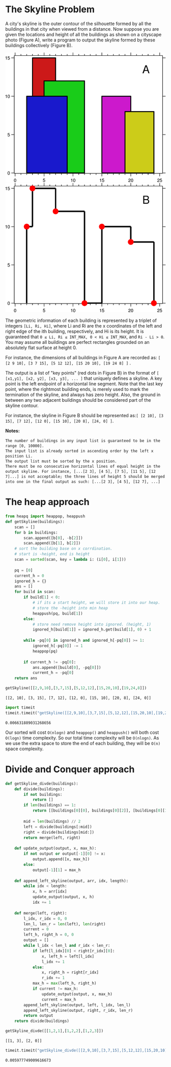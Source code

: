 
# The Skyline Problem
A city's skyline is the outer contour of the silhouette formed by all the buildings in that city when viewed from a distance. Now suppose you are given the locations and height of all the buildings as shown on a cityscape photo (Figure A), write a program to output the skyline formed by these buildings collectively (Figure B).

![alt text](./skyline1.png "Logo Title Text 1") ![alt text](./skyline2.png "Logo Title Text 1")

The geometric information of each building is represented by a triplet of integers `[Li, Ri, Hi]`, where Li and Ri are the x coordinates of the left and right edge of the ith building, respectively, and Hi is its height. It is guaranteed that `0 ≤ Li, Ri ≤ INT_MAX, 0 < Hi ≤ INT_MAX`, and `Ri - Li > 0`. You may assume all buildings are perfect rectangles grounded on an absolutely flat surface at height 0.

For instance, the dimensions of all buildings in Figure A are recorded as: `[ [2 9 10], [3 7 15], [5 12 12], [15 20 10], [19 24 8] ]` .

The output is a list of "key points" (red dots in Figure B) in the format of `[ [x1,y1], [x2, y2], [x3, y3], ... ]` that uniquely defines a skyline. A key point is the left endpoint of a horizontal line segment. Note that the last key point, where the rightmost building ends, is merely used to mark the termination of the skyline, and always has zero height. Also, the ground in between any two adjacent buildings should be considered part of the skyline contour.

For instance, the skyline in Figure B should be represented as:`[ [2 10], [3 15], [7 12], [12 0], [15 10], [20 8], [24, 0] ]`.

**Notes:**
```
The number of buildings in any input list is guaranteed to be in the range [0, 10000].
The input list is already sorted in ascending order by the left x position Li.
The output list must be sorted by the x position.
There must be no consecutive horizontal lines of equal height in the output skyline. For instance, [...[2 3], [4 5], [7 5], [11 5], [12 7]...] is not acceptable; the three lines of height 5 should be merged into one in the final output as such: [...[2 3], [4 5], [12 7], ...]
```

# The heap approach


```python
from heapq import heappop, heappush
def getSkyline(buildings):
    scan = []
    for b in buildings:
        scan.append([b[0], -b[2]])
        scan.append([b[1], b[2]])
    # sort the building base on x corrdination.
    # start is -height, end is height
    scan = sorted(scan, key = lambda i: (i[0], i[1]))
    
    pq = [0]
    current_h = 0
    ignored_h = {}
    ans = []
    for build in scan:
        if build[1] < 0:
            # if its a start height, we will store it into our heap.
            # store the -height into min heap
            heappush(pq, build[1])
        else:
            # store need remove height into ignored. (height, 1) 
            ignored_h[build[1]] = ignored_h.get(build[1], 0) + 1

        while -pq[0] in ignored_h and ignored_h[-pq[0]] >= 1:
            ignored_h[-pq[0]] -= 1
            heappop(pq)
        
        if current_h != -pq[0]:
            ans.append([build[0], -pq[0]])
            current_h = -pq[0]
    return ans
```


```python
getSkyline([[2,9,10],[3,7,15],[5,12,12],[15,20,10],[19,24,8]])
```




    [[2, 10], [3, 15], [7, 12], [12, 0], [15, 10], [20, 8], [24, 0]]




```python
import timeit
timeit.timeit("getSkyline([[2,9,10],[3,7,15],[5,12,12],[15,20,10],[19,24,8]])", number=100, globals=globals())
```




    0.006631889031268656



Our sorted will cost `O(nlogn)` and `heappop()` and `heappush()` will both cost `O(logn)` time complexity. So our total time complexity will be `O(nlogn)`. As we use the extra space to store the end of each building, they will be `O(n)` space complexity.

# Divide and Conquer approach


```python
def getSkyline_divde(buildings):
    def divide(buildings):
        if not buildings:
            return []
        if len(buildings) == 1:
            return [[buildings[0][0], buildings[0][2]], [buildings[0][1], 0]]
        
        mid = len(buildings) // 2
        left = divide(buildings[:mid])
        right = divide(buildings[mid:])
        return merge(left, right)
    
    def update_output(output, x, max_h):
        if not output or output[-1][0] != x:
            output.append([x, max_h])
        else:
            output[-1][1] = max_h
    
    def append_left_skyline(output, arr, idx, length):
        while idx < length:
            x, h = arr[idx]
            update_output(output, x, h)
            idx += 1
    
    def merge(left, right):
        l_idx, r_idx = 0, 0
        len_l, len_r = len(left), len(right)
        current = 0
        left_h, right_h = 0, 0
        output = []
        while l_idx < len_l and r_idx < len_r:
            if left[l_idx][0] < right[r_idx][0]:
                x, left_h = left[l_idx]
                l_idx += 1
            else:
                x, right_h = right[r_idx]
                r_idx += 1
            max_h = max(left_h, right_h)
            if current != max_h:
                update_output(output, x, max_h)
                current = max_h
        append_left_skyline(output, left, l_idx, len_l)
        append_left_skyline(output, right, r_idx, len_r)
        return output
    return divide(buildings)
```


```python
getSkyline_divde([[1,2,1],[1,2,2],[1,2,3]])
```




    [[1, 3], [2, 0]]




```python
timeit.timeit("getSkyline_divde([[2,9,10],[3,7,15],[5,12,12],[15,20,10],[19,24,8]])", number=100, globals=globals())
```




    0.005977749009616673


